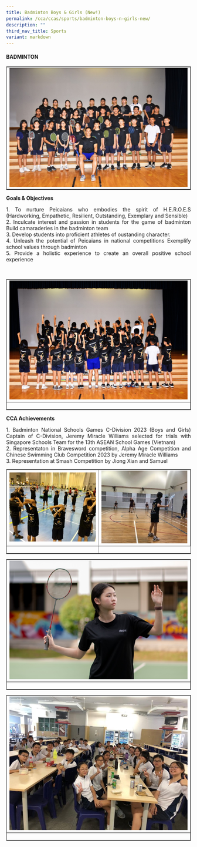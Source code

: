 ```yaml
---
title: Badminton Boys & Girls (New!)
permalink: /cca/ccas/sports/badminton-boys-n-girls-new/
description: ""
third_nav_title: Sports
variant: markdown
---
```

<h4><strong>BADMINTON </strong></h4>
<table style="border-collapse: collapse; width: 100%;" border="1">
<tbody>
<tr>
<td style="width: 33.3333%;"><img style="width: 100%;" src="/images/Badminton_1.jpg"></td>
</tr>
</tbody>
</table>
<p><b>Goals &amp; Objectives </b></p>
<p></p><p align="justify">1.	To nurture Peicaians who embodies the spirit of H.E.R.O.E.S (Hardworking, Empathetic, Resilient, Outstanding, Exemplary and Sensible)<br>
2.	Inculcate interest and passion in students for the game of badminton Build camaraderies in the badminton team<br> 
3.	Develop students into proficient athletes of oustanding character. <br>
4.	Unleash the potential of Peicaians in national competitions Exemplify school values through badminton <br>
5.	Provide a holistic experience to create an overall positive school experience
</p><br>
<table style="border-collapse: collapse; width: 100%;" border="1">
<tbody>
<tr>
<td style="width: 33.3333%;"><img style="width: 100%;" src="/images/Badminton_2.jpg"></td>
</tr>
<tr>
<td style="width: 33.3333%;"><p style="text-align: center;"></p></td>
</tr>
</tbody>
</table>
<p><b>CCA Achievements </b></p>
<p></p><p align="justify">1. Badminton National Schools Games C-Division 2023 (Boys and Girls) Captain of C-Division, Jeremy Miracle Williams selected for trials with Singapore Schools Team for the 13th ASEAN School Games (Vietnam)<br>
2.	Representaton in Bravesword competition, Alpha Age Competition and Chinese Swimming Club Competition 2023 by Jeremy Miracle Williams<br>
3.	Representation at Smash Competition by Jiong Xian and Samuel 
</p>
<table style="border-collapse: collapse; width: 100%;" border="1">
<tbody>
<tr>
<td style="width: 33.3333%;"><img style="width: 100%;" src="/images/Badminton_3.jpg"></td>
<td style="width: 33.3333%;"><img style="width: 100%;" src="/images/Badminton_4.jpg"></td>
</tr>
<tr>
<td style="width: 33.3333%;"><p style="text-align: center;"></p></td>
</tr>
</tbody>
</table>
<table style="border-collapse: collapse; width: 100%;" border="1">
<tbody>
<tr>
<td style="width: 33.3333%;"><img style="width: 100%;" src="/images/Badminton_5.jpg"></td>
</tr>
<tr>
<td style="width: 33.3333%;"><p style="text-align: center;"></p></td>
</tr>
</tbody>
</table>
<table style="border-collapse: collapse; width: 100%;" border="1">
<tbody>
<tr>
<td style="width: 33.3333%;"><img style="width: 100%;" src="/images/Badminton_6.jpg"></td>
</tr>
<tr>
<td style="width: 33.3333%;"><p style="text-align: center;"></p></td>
</tr>
</tbody>
</table>